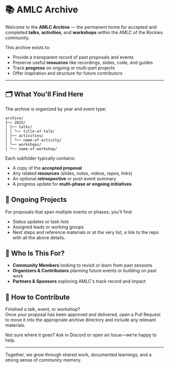 # 📚 AMLC Archive

Welcome to the **AMLC Archive** — the permanent home for accepted and completed **talks**, **activities**, and **workshops** within the AMLC of the Rockies community.

This archive exists to:

- Provide a transparent record of past proposals and events
- Preserve useful **resources** like recordings, slides, code, and guides
- Track **progress** on ongoing or multi-part projects
- Offer inspiration and structure for future contributors

---

## 🗂️ What You'll Find Here

The archive is organized by year and event type:


```
archive/
├── 2025/
│ ├── talks/
│ │ └── title-of-talk/
│ ├── activities/
│ │ └── name-of-activity/
│ └── workshops/
│ └── name-of-workshop/
```
Each subfolder typically contains:

- A copy of the **accepted proposal**
- Any related **resources** (slides, notes, videos, repos, links)
- An optional **retrospective** or post-event summary
- A progress update for **multi-phase or ongoing initiatives**

## 📌 Ongoing Projects

For proposals that span multiple events or phases, you’ll find:

- Status updates or task lists
- Assigned leads or working groups
- Next steps and reference materials
or at the very list, a link to the repo with all the above details. 


## 🧭 Who Is This For?

- **Community Members** looking to revisit or learn from past sessions
- **Organizers & Contributors** planning future events or building on past work
- **Partners & Sponsors** exploring AMLC's track record and impact

## 💬 How to Contribute

Finished a talk, event, or workshop?  
Once your proposal has been approved and delivered, open a Pull Request to move it into the appropriate archive directory and include any relevant materials.

Not sure where it goes? Ask in Discord or open an Issue—we’re happy to help.

---

Together, we grow through shared work, documented learnings, and a strong sense of community memory.
